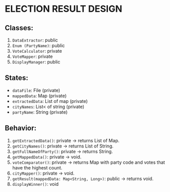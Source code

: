 # ELECTION RESULT DESIGN

## Classes:
1. `DataExtractor`: public
2. `Enum (PartyName)`: public
3. `VoteCalculator`: private
4. `VoteMapper`: private
5. `DisplayManager`: public

## States:
- `dataFile`: File (private)
- `mappedData`: Map (private)
- `extractedData`: List of map (private)
- `cityNames`: List< of string (private)
- `partyName`: String (private)

## Behavior:
1. `getExtractedData()`: private -> returns List of Map.
2. `getCityNames()`: private -> returns List of String.
3. `getFullNameOfParty()`: private -> returns String.
4. `getMappedData()`: private -> void.
5. `voteComparator()`: private -> returns Map with party code and votes that have the highest count.
6. `cityMapper()`: private -> void.
7. `getResult(mappedData: Map<String, Long>)`: public -> returns void.
8. `displayWinner()`: void

















